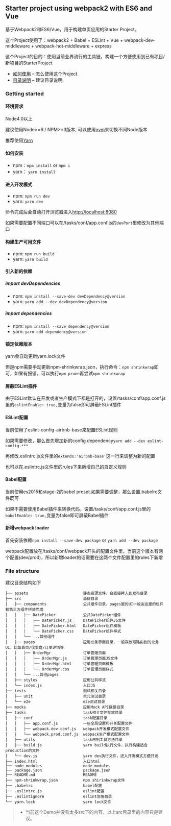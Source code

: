 ## Starter project using webpack2 with ES6 and Vue

基于Webpack2和ES6/Vue，用于构建单页应用的Starter Project。

这个Project使用了：webpack2 + Babel + ESLint + Vue + webpack-dev-middleware + webpack-hot-middleware + express

这个Project的目的：使用当前业界流行的工具链，构建一个方便使用到已有项目/新项目的StarterProject



* [如何使用](#getting-started) – 怎么使用这个Project.
* [目录说明](#file-structure) – 建议目录说明.

### Getting started

#### 环境要求

Node4.0以上

建议使用Node>=6 / NPM>=3版本, 可以使用[nvm](https://github.com/creationix/nvm#usage)来切换不同Node版本

推荐使用[Yarn](https://yarnpkg.com/) 

#### 如何安装

* npm：`npm install` or `npm i`
* yarn： `yarn install`

#### 进入开发模式

* npm: `npm run dev`
* yarn: `yarn dev`

命令完成后会自动打开浏览器进入[http://localhost:8080](http://localhost:8080)

如果需要配置不同端口可以在/tasks/conf/app.conf.js的`devPort`里修改为其他端口

#### 构建生产可用文件

* npm: `npm run build`
* yarn: `yarn build`

#### 引入新的依赖

##### import devDependencies

* npm: `npm install --save-dev devDependency@version`
* yarn: `yarn add --dev devDependency@version`

##### import dependencies

* npm: `npm install --save dependency@version`
* yarn: `yarn add dependency@version`

#### 锁定依赖版本

yarn会自动更新yarn.lock文件

但是npm需要手动更新npm-shrinkwrap.json，执行命令：`npm shrinkwrap`即可，如果有报错，可以执行`npm prune`再尝试`npm shrinkwrap`

#### 屏蔽ESLint插件

由于ESLint默认在开发或者生产模式下都是打开的，设置/tasks/conf/app.conf.js里的`eslintEnable: true,`变量为false即可屏蔽ESLint插件

#### ESLint配置

当前使用了eslint-config-airbnb-base来配置ESLint规则

如果需要修改，那么首先增加新的config dependency`yarn add --dev eslint-config-***`

再修改.eslintrc.js文件里的`extends:'airbnb-base'`这一行来调整为新的配置

也可以在.eslintrc.js文件里的rules下来新增自己的自定义规则

#### Babel配置

当前使用es2015和stage-2的babel preset.如果需要调整，那么设置.babelrc文件既可

如果不需要使用Babel插件来转换代码，设置/tasks/conf/app.conf.js里的`babelEnable: true,`变量为false即可屏蔽Babel插件

#### 新增webpack loader

首先安装依赖`npm install --save-dev package` or `yarn add --dev package`

webpack配置放在/tasks/conf/webpack开头的配置文件里，当前这个版本有两个配置(dev/prod)，所以新增loader的话需要在这两个文件配置里的rules下新增


### File structure

建议目录结构如下

```
├── assets                        静态资源文件，会直接拷入到发布目录
├── src                           源码目录
│   ├── components                公共组件目录，pages里的UI一般由这里的组件和第三方组件拼装而成   
│   │   ├── DatePicker            公共DatePicker组件     
│   │   │   ├── DatePicker.js     DatePicker组件JS文件
│   │   │   ├── DatePicker.html   DatePicker组件模板
│   │   │   └── DatePicker.css    DatePicker组件样式
│   │   └── ...其他组件   
│   ├── pages                     应用业务界面目录，一般存放可路由到的业务UI，比如首页/仪表盘/订单详情等
│   │   ├── OrderMgr              订单管理页面     
│   │   │   ├── OrderMgr.js       订单管理页面JS文件
│   │   │   ├── OrderMgr.html     订单管理页面模板
│   │   │   └── OrderMgr.css      订单管理页面样式
│   │   └── ...其他pages  
│   ├── styles                    应用公共样式
│   └── index.js                  入口JS
├── tests                         测试相关目录
│   ├── unit                      单元测试目录
│   └── e2e                       e2e测试目录
├── mocks                         应用Mock API数据目录
├── tasks                         task相关文件存放目录
│   ├── conf                      task配置目录
│   │   ├── app.conf.js           一些全局设置和开关配置文件
│   │   ├── webpack.dev.conf.js   webpack开发模式配置文件
│   │   └── webpack.prod.conf.js  webpack生产模式配置文件
│   ├── utils                     task用到工具方法目录
│   ├── build.js                  yarn build执行文件，执行构建适合production的文件
│   └── dev.js                    yarn dev执行文件，进入开发模式方便开发
├── index.html	                  入口html
├── node_modules                  node_modules
├── package.json                  package.json
├── README.md                     README
├── npm-shrinkwrap.json           npm shirinkwrap文件
├── .babelrc                      babel配置
├── .eslintrc.js                  eslint配置
├── .eslintignore                 eslint忽略目录
└── yarn.lock                     yarn lock文件
```

> * 当前这个Demo并没有太多src下的内容，以上src目录里的内容只是建议。

